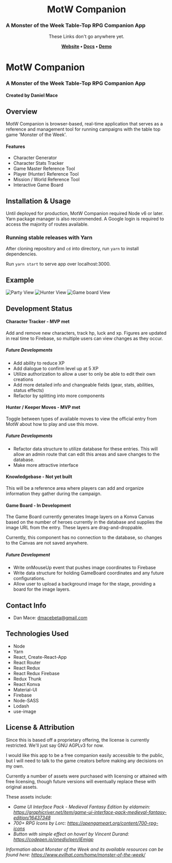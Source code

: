 <h1 align="center">
  MotW Companion
</h1>

<h3>
  A Monster of the Week Table-Top RPG Companion App
</h3>

<p align="center">
  These Links don't go anywhere yet.
</p>
<p align="center">
	<strong>
		<a href="#">Website</a>
		•
		<a href="#">Docs</a>
		•
		<a href="#">Demo</a>
	</strong>
</p>

# MotW Companion
### A Monster of the Week Table-Top RPG Companion App

#### Created by Daniel Mace

## Overview

MotW Companion is browser-based, real-time application that serves as a reference and management tool for running campaigns with the table top game 'Monster of the Week'.

#### Features

 - Character Generator
 - Character Stats Tracker
 - Game Master Reference Tool
 - Player (Hunter) Reference Tool
 - Mission / World Reference Tool
 - Interactive Game Board

## Installation & Usage

Until deployed for production, MotW Companion required Node v6 or later. Yarn package manager is also recommended.  A Google login is required to access the majority of routes available.

### Running stable releases with Yarn

After cloning repository and ```cd``` into directory, run ```yarn``` to install dependencies.

Run ```yarn start``` to serve app over localhost:3000.

## Example

![Party View]('./screens/partyview.jpg')
![Hunter View]('./screens/huntermoves.jpg')
![Game board View]('./screens/gameboard.jpg')

## Development Status

#### Character Tracker - MVP met

Add and remove new characters, track hp, luck and xp.  Figures are updated in real time to Firebase, so multiple users can view changes as they occur.

##### Future Developments

 - Add ability to reduce XP
 - Add dialogue to confirm level up at 5 XP
 - Utilize authorization to allow a user to only be able to edit their own creations
 - Add more detailed info and changeable fields (gear, stats, abilities, status effects)
 - Refactor by splitting into more components

#### Hunter / Keeper Moves - MVP met

Toggle between types of available moves to view the official entry from MotW about how to play and use this move.

##### Future Developments

 - Refactor data structure to utilize database for these entries.  This will allow an admin route that can edit this areas and save changes to the database.
 - Make more attractive interface

#### Knowledgebase - Not yet built

This will be a reference area where players can add and organize information they gather during the campaign.

#### Game Board - In Development

The Game Board currently generates Image layers on a Konva Canvas based on the number of heroes currently in the database and supplies the image URL from the entry.  These layers are drag-and-droppable.

Currently, this component has no connection to the database, so changes to the Canvas are not saved anywhere.

##### Future Development

 - Write onMouseUp event that pushes image coordinates to Firebase
 - Write data structure for holding GameBoard coordinates and any future configurations.
 - Allow user to upload a background image for the stage, providing a board for the image layers.

## Contact Info
 - Dan Mace: dmacebeta@gmail.com

## Technologies Used

 - Node
 - Yarn
 - React, Create-React-App
 - React Router
 - React Redux
 - React Redux Firebase
 - Redux Thunk
 - React Konva
 - Material-UI
 - Firebase
 - Node-SASS
 - Lodash
 - use-image

## License & Attribution

Since this is based off a proprietary offering, the license is currently restricted.  We'll just say GNU AGPLv3 for now.

I would like this app to be a free companion easily accessible to the public, but I will need to talk to the game creators before making any decisions on my own.

Currently a number of assets were purchased with licensing or attained with free licensing, though future versions will eventually replace these with original assets.

These assets include:
 - *Game UI Interface Pack - Medieval Fantasy Edition by eldamein: https://graphicriver.net/item/game-ui-interface-pack-medieval-fantasy-edition/16437348*
 - *700+ RPG Icons by Lorc: https://opengameart.org/content/700-rpg-icons*
 - *Button with simple effect on hover! by Vincent Durand: https://codepen.io/onediv/pen/jEmjap*

 *Information about Monster of the Week and its available resources can be found here: https://www.evilhat.com/home/monster-of-the-week/*
